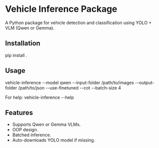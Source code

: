 # Vehicle Inference Package

A Python package for vehicle detection and classification using YOLO + VLM (Qwen or Gemma).

## Installation
pip install .

## Usage
vehicle-inference --model qwen --input-folder /path/to/images --output-folder /path/to/json --use-finetuned --cot --batch-size 4

For help: vehicle-inference --help

## Features
- Supports Qwen or Gemma VLMs.
- OOP design.
- Batched inference.
- Auto-downloads YOLO model if missing.